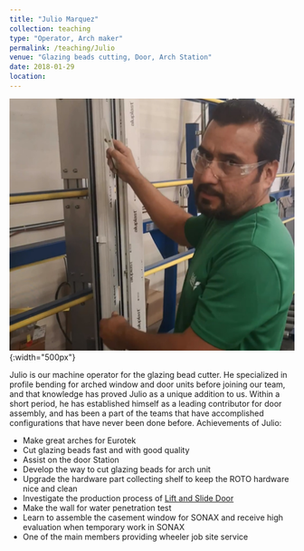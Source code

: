 ```yaml
---
title: "Julio Marquez"
collection: teaching
type: "Operator, Arch maker"
permalink: /teaching/Julio
venue: "Glazing beads cutting, Door, Arch Station"
date: 2018-01-29
location:
---
```

![julio](/images/julio.jpg){:width="500px"}

Julio is our machine operator for the glazing bead cutter. He specialized in profile bending for arched window and door units before joining our team, and that knowledge has proved Julio as a unique addition to us. Within a short period, he has established himself as a leading contributor for door assembly, and has been a part of the teams that have accomplished configurations that have never been done before.
Achievements of Julio:
* Make great arches for Eurotek
* Cut glazing beads fast and with good quality
* Assist on the door Station
* Develop the way to cut glazing beads for arch unit
* Upgrade the hardware part collecting shelf to keep the ROTO hardware nice and clean
* Investigate the production process of [Lift and Slide Door](https://bensenx.github.io/improvements/liftandslide)
* Make the wall for water penetration test
* Learn to assemble the casement window for SONAX and receive high evaluation when temporary work in SONAX
* One of the main members providing wheeler job site service
